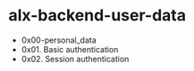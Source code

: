 
# alx-backend-user-data

* 0x00-personal_data
* 0x01. Basic authentication
* 0x02. Session authentication



